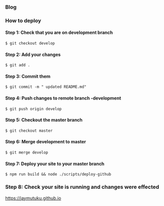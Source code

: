 ### Blog

### How to deploy

#### Step 1: Check that you are on development branch
```
$ git checkout develop
```

#### Step 2: Add your changes
```
$ git add .
```

#### Step 3: Commit them
```
$ git commit -m " updated README.md"
```

#### Step 4: Push changes to remote branch -development
```
$ git push origin develop
```
#### Step 5: Checkout the master branch
```
$ git checkout master
```
#### Step 6: Merge development to master
```
$ git merge develop
```
#### Step 7: Deploy your site to your master branch
```
$ npm run build && node ./scripts/deploy-github
```

### Step 8: Check your site is running and changes were effected

https://jaymutuku.github.io
